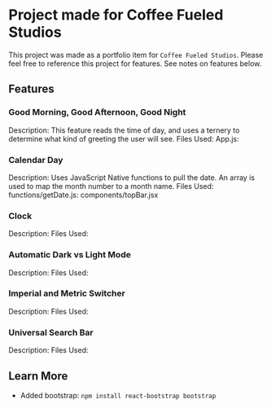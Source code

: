 # Project made for Coffee Fueled Studios
This project was made as a portfolio item for `Coffee Fueled Studios`. Please feel free
to reference this project for features. See notes on features below.


## Features
### Good Morning, Good Afternoon, Good Night
Description: This feature reads the time of day, and uses a ternery to determine what 
kind of greeting the user will see.
Files Used: App.js:

### Calendar Day
Description: Uses JavaScript Native functions to pull the date. An array is used to map
the month number to a month name.
Files Used: functions/getDate.js: components/topBar.jsx

### Clock
Description:
Files Used:

### Automatic Dark vs Light Mode
Description:
Files Used:

### Imperial and Metric Switcher
Description:
Files Used:

### Universal Search Bar
Description:
Files Used:

## Learn More
- Added bootstrap: `npm install react-bootstrap bootstrap` 